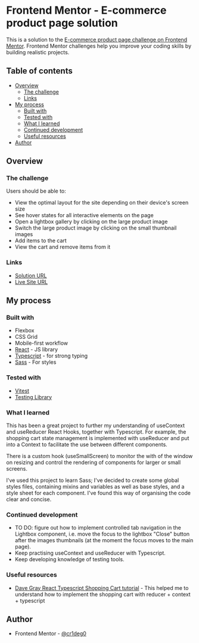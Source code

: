 # Frontend Mentor - E-commerce product page solution

This is a solution to the [E-commerce product page challenge on Frontend Mentor](https://www.frontendmentor.io/challenges/ecommerce-product-page-UPsZ9MJp6). Frontend Mentor challenges help you improve your coding skills by building realistic projects.

## Table of contents

- [Overview](#overview)
  - [The challenge](#the-challenge)
  - [Links](#links)
- [My process](#my-process)
  - [Built with](#built-with)
  - [Tested with](#tested-with)
  - [What I learned](#what-i-learned)
  - [Continued development](#continued-development)
  - [Useful resources](#useful-resources)
- [Author](#author)

## Overview

### The challenge

Users should be able to:

- View the optimal layout for the site depending on their device's screen size
- See hover states for all interactive elements on the page
- Open a lightbox gallery by clicking on the large product image
- Switch the large product image by clicking on the small thumbnail images
- Add items to the cart
- View the cart and remove items from it

### Links

- [Solution URL](https://github.com/cr1deg0/ecommerce-page)
- [Live Site URL](https://dapper-shortbread-3ab9dd.netlify.app/)

## My process

### Built with

- Flexbox
- CSS Grid
- Mobile-first workflow
- [React](https://reactjs.org/) - JS library
- [Typescript](https://www.typescriptlang.org/) - for strong typing
- [Sass](https://sass-lang.com/) - For styles

### Tested with

- [Vitest](https://vitest.dev/)
- [Testing Library](https://testing-library.com/)

### What I learned

This has been a great project to further my understanding of useContext and useReducer React Hooks, together with Typescript. For example, the shopping cart state management is implemented with useReducer and put into a Context to facilitate the use between different components.

There is a custom hook (useSmallScreen) to monitor the with of the window on resizing and control the rendering of components for larger or small screens.

I've used this project to learn Sass; I've decided to create some global styles files, containing mixins and variables as well as base styles, and a style sheet for each component. I've found this way of organising the code clear and concise.

### Continued development

- TO DO: figure out how to implement controlled tab navigation in the Lightbox component, i.e. move the focus to the lightbox "Close" button after the images thumbnails (at the moment the focus moves to the main page).
- Keep practising useContext and useReducer with Typescript.
- Keep developing knowledge of testing tools.

### Useful resources

- [Dave Gray React Typescript Shopping Cart tutorial](https://www.youtube.com/watch?v=HQFeTj0dGBo&t=82s) - This helped me to understand how to implement the shopping cart with reducer + context + typescript

## Author

- Frontend Mentor - [@cr1deg0](https://www.frontendmentor.io/profile/cr1deg0)

